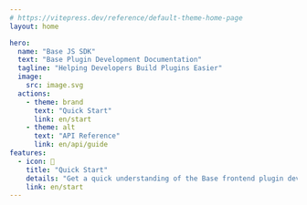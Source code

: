 ```yaml
---
# https://vitepress.dev/reference/default-theme-home-page
layout: home

hero:
  name: "Base JS SDK"
  text: "Base Plugin Development Documentation"
  tagline: "Helping Developers Build Plugins Easier"
  image:
    src: image.svg
  actions:
    - theme: brand
      text: "Quick Start"
      link: en/start
    - theme: alt
      text: "API Reference"
      link: en/api/guide
features:
  - icon: 📝
    title: "Quick Start"
    details: "Get a quick understanding of the Base frontend plugin development model and core concepts to help external developers quickly build an interesting and useful plugin."
    link: en/start
---
```

<style>
:root {
  --vp-home-hero-name-color: transparent;
  --vp-home-hero-name-background: -webkit-linear-gradient(120deg, #bd34fe 30%, #41d1ff);

  --vp-home-hero-image-background-image: linear-gradient(-45deg, #bd34fe 50%, #47caff 50%);
  --vp-home-hero-image-filter: blur(40px);
}

.image-src {
  width: 100%;
  height: 100%;
}

@media (min-width: 640px) {
  :root {
    --vp-home-hero-image-filter: blur(56px);
  }
}

@media (min-width: 960px) {
  :root {
    --vp-home-hero-image-filter: blur(72px);
  }
}
</style>


